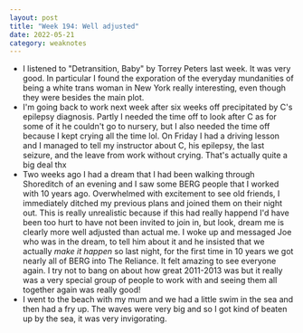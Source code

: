```yaml
---
layout: post
title: "Week 194: Well adjusted"
date: 2022-05-21
category: weaknotes
---
```

* I listened to "Detransition, Baby" by Torrey Peters last week. It was very good. In particular I found the exporation of the everyday mundanities of being a white trans woman in New York really interesting, even though they were besides the main plot.
* I'm going back to work next week after six weeks off precipitated by C's epilepsy diagnosis. Partly I needed the time off to look after C as for some of it he couldn't go to nursery, but I also needed the time off because I kept crying all the time lol. On Friday I had a driving lesson and I managed to tell my instructor about C, his epilepsy, the last seizure, and the leave from work without crying. That's actually quite a big deal thx
* Two weeks ago I had a dream that I had been walking through Shoreditch of an evening and I saw some BERG people that I worked with 10 years ago. Overwhelmed with excitement to see old friends, I immediately ditched my previous plans and joined them on their night out. This is really unrealistic because if this had really happend I'd have been too hurt to have not been invited to join in, but look, dream me is clearly more well adjusted than actual me. I woke up and messaged Joe who was in the dream, to tell him about it and he insisted that we actually _make it happen_ so last night, for the first time in 10 years we got nearly all of BERG into The Reliance. It felt amazing to see everyone again. I try not to bang on about how great 2011-2013 was but it really was a very special group of people to work with and seeing them all together again was really good!
* I went to the beach with my mum and we had a little swim in the sea and then had a fry up. The waves were very big and so I got kind of beaten up by the sea, it was very invigorating.
